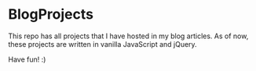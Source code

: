 # BlogProjects
This repo has all projects that I have hosted in my blog articles.
As of now, these projects are written in vanilla JavaScript and jQuery.

Have fun! :)
